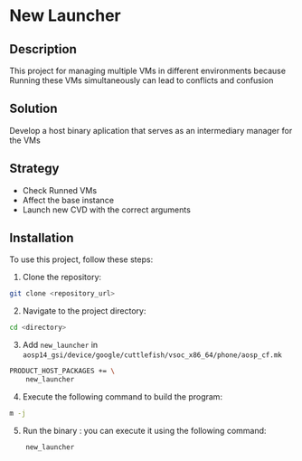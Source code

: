 # New Launcher

## Description
This project  for managing multiple VMs in different environments because Running these VMs simultaneously can lead to conflicts and confusion

## Solution
Develop a host binary aplication that serves as an intermediary manager for the VMs

## Strategy

- Check Runned VMs
- Affect the base instance
- Launch new CVD with the correct arguments

## Installation
To use this project, follow these steps:
1. Clone the repository:

```bash
git clone <repository_url>
```

2. Navigate to the project directory:
```bash
cd <directory>  
```
3. Add `new_launcher` in `aosp14_gsi/device/google/cuttlefish/vsoc_x86_64/phone/aosp_cf.mk`
```bash
PRODUCT_HOST_PACKAGES += \
    new_launcher 
```
4. Execute the following command to build the program:
```bash
m -j
```
5. Run the binary :
you can execute it using the following command:
```bash
    new_launcher 
```




